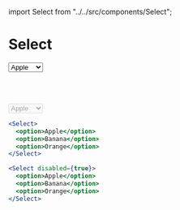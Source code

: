 import Select from "../../src/components/Select";

# Select

<Select>
  <option>Apple</option>
  <option>Banana</option>
  <option>Orange</option>
</Select>

<br/><br/>

<Select disabled={true}>
  <option>Apple</option>
  <option>Banana</option>
  <option>Orange</option>
</Select>

```jsx
<Select>
  <option>Apple</option>
  <option>Banana</option>
  <option>Orange</option>
</Select>

<Select disabled={true}>
  <option>Apple</option>
  <option>Banana</option>
  <option>Orange</option>
</Select>
```
